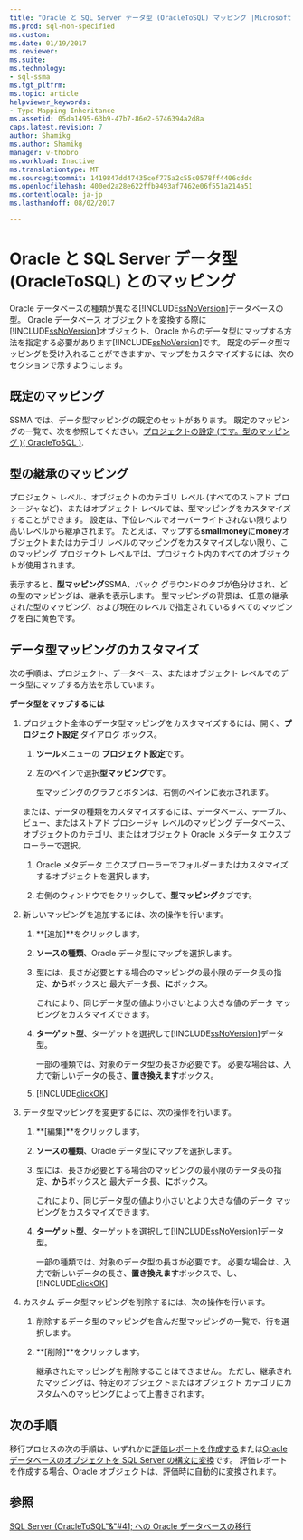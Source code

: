 ```yaml
---
title: "Oracle と SQL Server データ型 (OracleToSQL) マッピング |Microsoft ドキュメント"
ms.prod: sql-non-specified
ms.custom: 
ms.date: 01/19/2017
ms.reviewer: 
ms.suite: 
ms.technology:
- sql-ssma
ms.tgt_pltfrm: 
ms.topic: article
helpviewer_keywords:
- Type Mapping Inheritance
ms.assetid: 05da1495-63b9-47b7-86e2-6746394a2d8a
caps.latest.revision: 7
author: Shamikg
ms.author: Shamikg
manager: v-thobro
ms.workload: Inactive
ms.translationtype: MT
ms.sourcegitcommit: 1419847dd47435cef775a2c55c0578ff4406cddc
ms.openlocfilehash: 400ed2a28e622ffb9493af7462e06f551a214a51
ms.contentlocale: ja-jp
ms.lasthandoff: 08/02/2017

---
```

# <a name="mapping-oracle-and-sql-server-data-types-oracletosql"></a>Oracle と SQL Server データ型 (OracleToSQL) とのマッピング
Oracle データベースの種類が異なる[!INCLUDE[ssNoVersion](../../includes/ssnoversion_md.md)]データベースの型。 Oracle データベース オブジェクトを変換する際に[!INCLUDE[ssNoVersion](../../includes/ssnoversion_md.md)]オブジェクト、Oracle からのデータ型にマップする方法を指定する必要があります[!INCLUDE[ssNoVersion](../../includes/ssnoversion_md.md)]です。 既定のデータ型マッピングを受け入れることができますか、マップをカスタマイズするには、次のセクションで示すようにします。  
  
## <a name="default-mappings"></a>既定のマッピング  
SSMA では、データ型マッピングの既定のセットがあります。 既定のマッピングの一覧で、次を参照してください。[プロジェクトの設定 &#40;です。型のマッピング &#41;&#40; OracleToSQL &#41;](../../ssma/oracle/project-settings-type-mapping-oracletosql.md).  
  
## <a name="type-mapping-inheritance"></a>型の継承のマッピング  
プロジェクト レベル、オブジェクトのカテゴリ レベル (すべてのストアド プロシージャなど)、またはオブジェクト レベルでは、型マッピングをカスタマイズすることができます。 設定は、下位レベルでオーバーライドされない限りより高いレベルから継承されます。 たとえば、マップする**smallmoney**に**money**オブジェクトまたはカテゴリ レベルのマッピングをカスタマイズしない限り、このマッピング プロジェクト レベルでは、プロジェクト内のすべてのオブジェクトが使用されます。  
  
表示すると、**型マッピング**SSMA、バック グラウンドのタブが色分けされ、どの型のマッピングは、継承を表示します。 型マッピングの背景は、任意の継承された型のマッピング、および現在のレベルで指定されているすべてのマッピングを白に黄色です。  
  
## <a name="customizing-data-type-mappings"></a>データ型マッピングのカスタマイズ  
次の手順は、プロジェクト、データベース、またはオブジェクト レベルでのデータ型にマップする方法を示しています。  
  
**データ型をマップするには**  
  
1.  プロジェクト全体のデータ型マッピングをカスタマイズするには、開く、**プロジェクト設定** ダイアログ ボックス。  
  
    1.  **ツール**メニューの **プロジェクト設定**です。  
  
    2.  左のペインで選択**型マッピング**です。  
  
        型マッピングのグラフとボタンは、右側のペインに表示されます。  
  
    または、データの種類をカスタマイズするには、データベース、テーブル、ビュー、またはストアド プロシージャ レベルのマッピング データベース、オブジェクトのカテゴリ、またはオブジェクト Oracle メタデータ エクスプ ローラーで選択。  
  
    1.  Oracle メタデータ エクスプ ローラーでフォルダーまたはカスタマイズするオブジェクトを選択します。  
  
    2.  右側のウィンドウでをクリックして、**型マッピング**タブです。  
  
2.  新しいマッピングを追加するには、次の操作を行います。  
  
    1.  **[追加]**をクリックします。  
  
    2.  **ソースの種類**、Oracle データ型にマップを選択します。  
  
    3.  型には、長さが必要とする場合のマッピングの最小限のデータ長の指定、**から**ボックスと 最大データ長、**に**ボックス。  
  
        これにより、同じデータ型の値より小さいとより大きな値のデータ マッピングをカスタマイズできます。  
  
    4.  **ターゲット型**、ターゲットを選択して[!INCLUDE[ssNoVersion](../../includes/ssnoversion_md.md)]データ型。  
  
        一部の種類では、対象のデータ型の長さが必要です。 必要な場合は、入力で新しいデータの長さ、**置き換えます**ボックス。  
  
    5.  [!INCLUDE[clickOK](../../includes/clickok_md.md)]  
  
3.  データ型マッピングを変更するには、次の操作を行います。  
  
    1.  **[編集]**をクリックします。  
  
    2.  **ソースの種類**、Oracle データ型にマップを選択します。  
  
    3.  型には、長さが必要とする場合のマッピングの最小限のデータ長の指定、**から**ボックスと 最大データ長、**に**ボックス。  
  
        これにより、同じデータ型の値より小さいとより大きな値のデータ マッピングをカスタマイズできます。  
  
    4.  **ターゲット型**、ターゲットを選択して[!INCLUDE[ssNoVersion](../../includes/ssnoversion_md.md)]データ型。  
  
        一部の種類では、対象のデータ型の長さが必要です。 必要な場合は、入力で新しいデータの長さ、**置き換えます**ボックスで、し、[!INCLUDE[clickOK](../../includes/clickok_md.md)]  
  
4.  カスタム データ型マッピングを削除するには、次の操作を行います。  
  
    1.  削除するデータ型のマッピングを含んだ型マッピングの一覧で、行を選択します。  
  
    2.  **[削除]**をクリックします。  
  
        継承されたマッピングを削除することはできません。 ただし、継承されたマッピングは、特定のオブジェクトまたはオブジェクト カテゴリにカスタムへのマッピングによって上書きされます。  
  
## <a name="next-steps"></a>次の手順  
移行プロセスの次の手順は、いずれかに[評価レポートを作成する](http://msdn.microsoft.com/en-us/4de9bcf6-1346-4740-87f9-7f24a8226357)または[Oracle データベースのオブジェクトを SQL Server の構文に変換](http://msdn.microsoft.com/en-us/e021182d-31da-443d-b110-937f5db27272)です。 評価レポートを作成する場合、Oracle オブジェクトは、評価時に自動的に変換されます。  
  
## <a name="see-also"></a>参照  
[SQL Server &#40;OracleToSQL"&"#41; への Oracle データベースの移行](../../ssma/oracle/migrating-oracle-databases-to-sql-server-oracletosql.md)  
  

